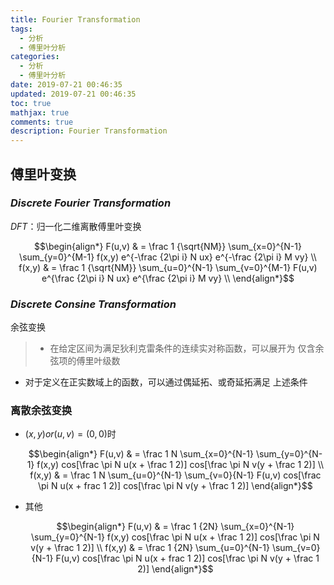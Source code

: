 ```yaml
---
title: Fourier Transformation
tags:
  - 分析
  - 傅里叶分析
categories:
  - 分析
  - 傅里叶分析
date: 2019-07-21 00:46:35
updated: 2019-07-21 00:46:35
toc: true
mathjax: true
comments: true
description: Fourier Transformation
---
```


##	傅里叶变换

###	*Discrete Fourier Transformation*

*DFT*：归一化二维离散傅里叶变换

$$\begin{align*}
F(u,v) & = \frac 1 {\sqrt{NM}} \sum_{x=0}^{N-1}
	\sum_{y=0}^{M-1} f(x,y) e^{-\frac {2\pi i} N ux}
	e^{-\frac {2\pi i} M vy} \\
f(x,y) & = \frac 1 {\sqrt{NM}} \sum_{u=0}^{N-1}
	\sum_{v=0}^{M-1} F(u,v) e^{\frac {2\pi i} N ux}
	e^{\frac {2\pi i} M vy} \\
\end{align*}$$

###	*Discrete Consine Transformation*

余弦变换

> - 在给定区间为满足狄利克雷条件的连续实对称函数，可以展开为
	仅含余弦项的傅里叶级数

-	对于定义在正实数域上的函数，可以通过偶延拓、或奇延拓满足
	上述条件

###	离散余弦变换

-	$(x,y) or (u,v) = (0,0)$时

	$$\begin{align*}
	F(u,v) & = \frac 1 N \sum_{x=0}^{N-1} \sum_{y=0}^{N-1}
		f(x,y) cos[\frac \pi N u(x + \frac 1 2)]
		cos[\frac \pi N v(y + \frac 1 2)] \\
	f(x,y) & = \frac 1 N \sum_{u=0}^{N-1} \sum_{v=0}{N-1}
		F(u,v) cos[\frac \pi N u(x + frac 1 2)]
		cos[\frac \pi N v(y + \frac 1 2)]
	\end{align*}$$

-	其他

	$$\begin{align*}
	F(u,v) & = \frac 1 {2N} \sum_{x=0}^{N-1} \sum_{y=0}^{N-1}
		f(x,y) cos[\frac \pi N u(x + \frac 1 2)]
		cos[\frac \pi N v(y + \frac 1 2)] \\
	f(x,y) & = \frac 1 {2N} \sum_{u=0}^{N-1} \sum_{v=0}{N-1}
		F(u,v) cos[\frac \pi N u(x + frac 1 2)]
		cos[\frac \pi N v(y + \frac 1 2)]
	\end{align*}$$



